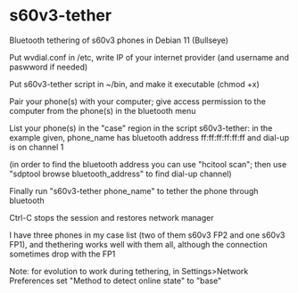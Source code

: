 # s60v3-tether
Bluetooth tethering of s60v3 phones in Debian 11 (Bullseye)

Put wvdial.conf in /etc, write IP of your internet provider (and username and paswword if needed)

Put s60v3-tether script in ~/bin, and make it executable (chmod +x)

Pair your phone(s) with your computer; give access permission to the computer from the phone(s) in the bluetooth menu

List your phone(s) in the "case" region in the script s60v3-tether: in the example given, phone_name has bluetooth address ff:ff:ff:ff:ff:ff and dial-up is on channel 1

(in order to find the bluetooth address you can use "hcitool scan"; then use "sdptool browse bluetooth_address" to find dial-up channel)

Finally run "s60v3-tether phone_name" to tether the phone through bluetooth

Ctrl-C stops the session and restores network manager

I have three phones in my case list (two of them s60v3 FP2 and one s60v3 FP1), and thethering works well with them all, although the connection sometimes drop with the FP1

Note: for evolution to work during tethering, in Settings>Network Preferences set "Method to detect online state" to "base"
